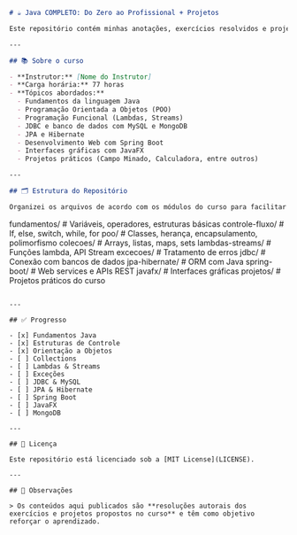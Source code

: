 
```markdown
# ☕ Java COMPLETO: Do Zero ao Profissional + Projetos

Este repositório contém minhas anotações, exercícios resolvidos e projetos desenvolvidos durante o curso [Java COMPLETO: Do Zero ao Profissional + Projetos](https://www.udemy.com/course/fundamentos-de-programacao-com-java/) da Udemy.

---

## 📚 Sobre o curso

- **Instrutor:** [Nome do Instrutor]
- **Carga horária:** 77 horas
- **Tópicos abordados:**
  - Fundamentos da linguagem Java
  - Programação Orientada a Objetos (POO)
  - Programação Funcional (Lambdas, Streams)
  - JDBC e banco de dados com MySQL e MongoDB
  - JPA e Hibernate
  - Desenvolvimento Web com Spring Boot
  - Interfaces gráficas com JavaFX
  - Projetos práticos (Campo Minado, Calculadora, entre outros)

---

## 🗂 Estrutura do Repositório

Organizei os arquivos de acordo com os módulos do curso para facilitar o estudo e o acompanhamento:

```
fundamentos/         # Variáveis, operadores, estruturas básicas
controle-fluxo/      # If, else, switch, while, for
poo/                 # Classes, herança, encapsulamento, polimorfismo
colecoes/            # Arrays, listas, maps, sets
lambdas-streams/     # Funções lambda, API Stream
excecoes/            # Tratamento de erros
jdbc/                # Conexão com bancos de dados
jpa-hibernate/       # ORM com Java
spring-boot/         # Web services e APIs REST
javafx/              # Interfaces gráficas
projetos/            # Projetos práticos do curso
```

---

## ✅ Progresso

- [x] Fundamentos Java
- [x] Estruturas de Controle
- [x] Orientação a Objetos
- [ ] Collections
- [ ] Lambdas & Streams
- [ ] Exceções
- [ ] JDBC & MySQL
- [ ] JPA & Hibernate
- [ ] Spring Boot
- [ ] JavaFX
- [ ] MongoDB

---

## 📜 Licença

Este repositório está licenciado sob a [MIT License](LICENSE).

---

## 📌 Observações

> Os conteúdos aqui publicados são **resoluções autorais dos exercícios e projetos propostos no curso** e têm como objetivo reforçar o aprendizado.
```